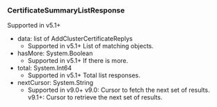 ### CertificateSummaryListResponse
Supported in v5.1+

- data: list of AddClusterCertificateReplys
  - Supported in v5.1+
List of matching objects.
- hasMore: System.Boolean
  - Supported in v5.1+
If there is more.
- total: System.Int64
  - Supported in v5.1+
Total list responses.
- nextCursor: System.String
  - Supported in v9.0+
v9.0: Cursor to fetch the next set of results.
v9.1+: Cursor to retrieve the next set of results.
